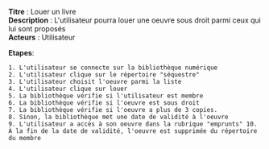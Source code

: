 **Titre** : Louer un livre  
**Description** : L'utilisateur pourra louer une oeuvre sous droit parmi ceux qui lui sont proposés  
**Acteurs** : Utilisateur  

**Etapes**: 

    1. L'utilisateur se connecte sur la bibliothèque numérique
    2. L'utilisateur clique sur le répertoire "séquestre"
    3. L'utilisateur choisit l'oeuvre parmi la liste
    4. L'utilisateur clique sur louer
    5. La bibliothèque vérifie si l'utilisateur est membre
    6. La bibliothèque vérifie si l'oeuvre est sous droit
    7. La bibliothèque vérifie si l'oeuvre a plus de 3 copies.
    8. Sinon, la bibliothèque met une date de validité à l'oeuvre
    9. L'utilisateur a accès à son oeuvre dans la rubrique "emprunts" 10. À la fin de la date de validité, l'oeuvre est supprimée du répertoire du membre

